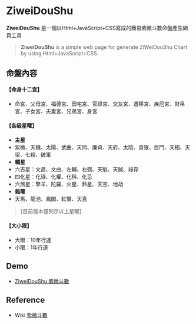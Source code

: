 # ZiweiDouShu

**ZiweiDouShu** 是一個以Html+JavaScript+CSS寫成的簡易紫微斗數命盤產生網頁工具
>**ZiweiDouShu** is a simple web page for generate ZiWeiDouShu Chart
by using Html+JavaScript+CSS.

## 命盤內容
#### 【命身十二宫】
* 命宮、父母宮、福德宮、田宅宮、官祿宮、交友宮、遷移宮、疾厄宮、財帛宮、子女宮、夫妻宮、兄弟宮、身宮
#### 【各級星曜】
* **主星**
* 紫微、天機、太陽、武曲、天同、廉貞、天府、太陰、貪狼、巨門、天相、天梁、七殺、破軍
* **輔星**
* 六吉星：文昌、文曲、左輔、右弼、天魁、天鉞、祿存
* 四化星：化祿、化權、化科、化忌
* 六煞星：擎羊、陀羅、火星、鈴星、天空、地劫
* **雜曜**
* 天馬、龍池、鳳閣、紅鸞、天喜
>[目前版本僅列示以上星曜]

#### 【大小限】
* 大限：10年行運
* 小限：1年行運

## Demo
* [ZiweiDouShu 紫微斗數](https://cubshuang.github.io/ZiWeiDouShu/)

## Reference
* Wiki [紫微斗數](https://zh.wikipedia.org/wiki/%E7%B4%AB%E5%BE%AE%E6%96%97%E6%95%B0)
